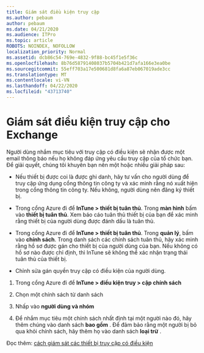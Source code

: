 ```yaml
---
title: Giám sát điều kiện truy cập
ms.author: pebaum
author: pebaum
ms.date: 04/21/2020
ms.audience: ITPro
ms.topic: article
ROBOTS: NOINDEX, NOFOLLOW
localization_priority: Normal
ms.assetid: dcb86c54-769e-4832-9f88-bc45f1e5f36c
ms.openlocfilehash: 8b76d58791408037b5704b421d7afa166e3ea0be
ms.sourcegitcommit: 55eff703a17e500681d8fa6a87eb067019ade3cc
ms.translationtype: MT
ms.contentlocale: vi-VN
ms.lasthandoff: 04/22/2020
ms.locfileid: "43713740"
---
```

# <a name="monitoring-conditional-access-for-exchange"></a>Giám sát điều kiện truy cập cho Exchange

Người dùng nhắm mục tiêu với truy cập có điều kiện sẽ nhận được một email thông báo nếu họ không đáp ứng yêu cầu truy cập của tổ chức bạn. Để giải quyết, chúng tôi khuyên bạn nên một hoặc nhiều giải pháp sau:
  
- Nếu thiết bị được coi là được ghi danh, hãy tư vấn cho người dùng để truy cập ứng dụng cổng thông tin công ty và xác minh rằng nó xuất hiện trong cổng thông tin công ty. Nếu không, người dùng nên đăng ký thiết bị.
    
- Trong cổng Azure đi để **InTune \> thiết bị tuân thủ**. Trong **màn hình** bấm vào **thiết bị tuân thủ**. Xem báo cáo tuân thủ thiết bị của bạn để xác minh rằng thiết bị của người dùng được đánh dấu là tuân thủ. 
    
- Trong cổng Azure đi để **InTune \> thiết bị tuân thủ**. Trong **quản lý**, bấm vào **chính sách**. Trong danh sách các chính sách tuân thủ, hãy xác minh rằng hồ sơ được gán cho thiết bị của người dùng của bạn. Nếu không có hồ sơ nào được chỉ định, thì InTune sẽ không thể xác nhận trạng thái tuân thủ của thiết bị. 
    
- Chỉnh sửa gán quyền truy cập có điều kiện của người dùng.
    
1. Trong cổng Azure đi để **InTune \> điều kiện truy \> cập chính sách**
    
2. Chọn một chính sách từ danh sách
    
3. Nhấp vào **người dùng và nhóm**
    
4. Để nhắm mục tiêu một chính sách nhất định tại một người nào đó, hãy thêm chúng vào danh sách **bao gồm** . Để đảm bảo rằng một người bị bỏ qua khỏi chính sách, hãy thêm họ vào danh sách **loại trừ** . 
    
Đọc thêm: [cách giám sát các thiết bị truy cập có điều kiện](https://docs.microsoft.com/intune/conditional-access-exchange-monitor)
  

